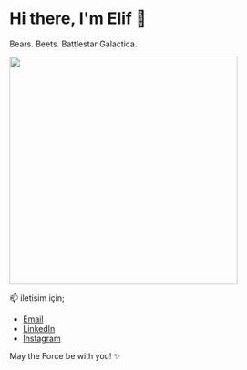 # Hi there, I'm Elif 👋

Bears. Beets. Battlestar Galactica.

<p align="left">
  <img src="https://i.ytimg.com/vi/F3jBxwHIk9k/mqdefault.jpg" width="400" />
</p>

📫 iletişim için;

- [Email](elifhusnaturkay@hotmail.com)
- [LinkedIn](https://www.linkedin.com/in/elifhusnaturkay/)
- [Instagram](https://www.instagram.com/experienctr/)

May the Force be with you! ✨
